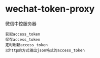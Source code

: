 # wechat-token-proxy
微信中控服务器

    获取access_token
    保存access_token
    定时刷新access_token
    以http的方式输出json格式的access_token
